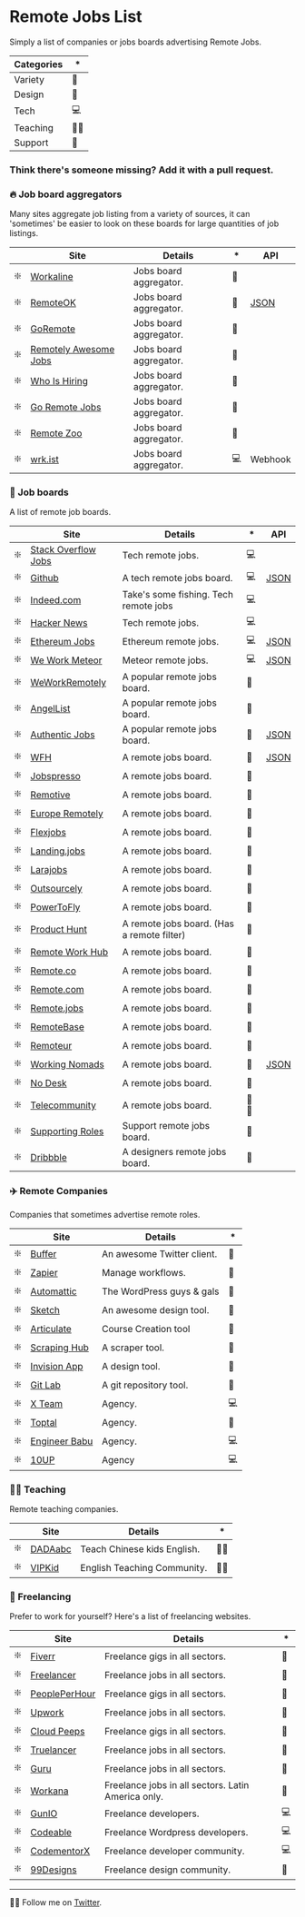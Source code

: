 # Remote Jobs List
Simply a list of companies or jobs boards advertising Remote Jobs.

| Categories | * |
|--|--|
| Variety |🌟|
| Design |🎨|
| Tech |💻|
| Teaching |👩‍🏫|
| Support |📱|

### Think there's someone missing? Add it with a pull request.

### 🔥  Job board aggregators

Many sites aggregate job listing from a variety of sources, it can 'sometimes' be easier to look on these boards for large quantities of job listings.

|| Site |   Details | * | API |                                                                                                     
-------------------------------------------------------------------------------------------------------------------|---------------------------------------------------------------|--|--|--|
| ❇️ | [Workaline](https://workaline.com/) | Jobs board aggregator. |🌟|
| ❇️ | [RemoteOK](https://remoteok.io/) | Jobs board aggregator. |🌟| [JSON](https://remoteok.io/remote-jobs.json)|
| ❇️ | [GoRemote](https://goremote.io/) | Jobs board aggregator. |🌟|
| ❇️ | [Remotely Awesome Jobs](https://www.remotelyawesomejobs.com/) | Jobs board aggregator. |🌟|
| ❇️ | [Who Is Hiring](https://whoishiring.io) | Jobs board aggregator. |🌟|
| ❇️ | [Go Remote Jobs](https://goremotejobs.com/) | Jobs board aggregator. |🌟|
| ❇️ | [Remote Zoo](https://www.remotezoo.com/) | Jobs board aggregator. |🌟|
| ❇️ | [wrk.ist](https://wrk.ist/) | Jobs board aggregator. |💻| Webhook |

### 📌 Job boards

A list of remote job boards.

|| Site |   Details | * | API |                                                                                                       
-------------------------------------------------------------------------------------------------------------------|---------------------------------------------------------------|--|--|--|
| ❇️ | [Stack Overflow Jobs](https://stackoverflow.com/jobs/remote-developer-jobs) | Tech remote jobs. |💻|
| ❇️ | [Github](https://jobs.github.com/positions?description=&location=remote) | A tech remote jobs board.  |💻|[JSON](https://jobs.github.com/api)
| ❇️ | [Indeed.com](https://www.indeed.com/q-Remote-Programming-jobs.html) | Take's some fishing. Tech remote jobs |💻|
| ❇️ | [Hacker News](https://news.ycombinator.com/jobs) | Tech remote jobs. |💻|
| ❇️ | [Ethereum Jobs](http://jobs.ethercasts.com/) | Ethereum remote jobs. |💻|[JSON](http://jobs.ethercasts.com/api/jobs) |
| ❇️ | [We Work Meteor](https://www.weworkmeteor.com/) |Meteor remote jobs. |💻|[JSON](https://www.weworkmeteor.com/api/jobs) |
| ❇️ | [WeWorkRemotely](https://weworkremotely.com/) | A popular remote jobs board. |🌟|
| ❇️ | [AngelList](https://angel.co/) |A popular remote jobs board. |🌟|
| ❇️ | [Authentic Jobs](https://authenticjobs.com/#remote=true) | A popular remote jobs board. |🌟| [JSON](https://authenticjobs.com/api/docs)
| ❇️ | [WFH](https://www.wfh.io/) | A remote jobs board. |🌟| [JSON](https://github.com/wfhio/api)|
| ❇️ | [Jobspresso](https://jobspresso.co/) | A remote jobs board. |🌟|
| ❇️ | [Remotive](https://remotive.io/) | A remote jobs board. |🌟|
| ❇️ | [Europe Remotely](https://europeremotely.com/) | A remote jobs board. |🌟|
| ❇️ | [Flexjobs](https://www.flexjobs.com) | A remote jobs board. |🌟|
| ❇️ | [Landing.jobs](https://landing.jobs/jobs?remote=true) | A remote jobs board. |🌟|
| ❇️ | [Larajobs](http://larajobs.com) | A remote jobs board. |🌟|
| ❇️ | [Outsourcely](https://www.outsourcely.com/remote-workers) | A remote jobs board. |🌟|
| ❇️ | [PowerToFly](https://powertofly.com/) | A remote jobs board. |🌟|
| ❇️ | [Product Hunt](https://www.producthunt.com/jobs) | A remote jobs board. (Has a remote filter) |🌟|
| ❇️ | [Remote Work Hub](https://remoteworkhub.com/remote-jobs/) | A remote jobs board. |🌟|
| ❇️ | [Remote.co](https://remote.co/remote-jobs/) | A remote jobs board. |🌟|
| ❇️ | [Remote.com](https://remote.com/jobs) | A remote jobs board. |🌟|
| ❇️ | [Remote.jobs](https://remote.jobs/) | A remote jobs board. |🌟|
| ❇️ | [RemoteBase](https://remotebase.io/) | A remote jobs board. |🌟|
| ❇️ | [Remoteur](http://www.remoteur.com/) | A remote jobs board. |🌟|
| ❇️ | [Working Nomads](https://www.workingnomads.co/jobs) | A remote jobs board. |🌟| [JSON](https://www.workingnomads.co/api/exposed_jobs/) |
| ❇️ | [No Desk](https://nodesk.co/remote-jobs/) | A remote jobs board. |🌟|
| ❇️ | [Telecommunity](http://remotejobs.telecommunity.net/) | A remote jobs board. |📱🌟|
| ❇️ | [Supporting Roles](https://supportingroles.io/) | Support remote jobs board. |📱|
| ❇️ | [Dribbble](https://dribbble.com/jobs?location=Anywhere) | A designers remote jobs board. |🎨|

### ✈️ Remote Companies

Companies that sometimes advertise remote roles.

|| Site |   Details | * |                                                                                                         
-------------------------------------------------------------------------------------------------------------------|---------------------------------------------------------------|--|--|
| ❇️ | [Buffer](http://journey.buffer.com/) | An awesome Twitter client. |🌟|
| ❇️ | [Zapier](https://zapier.com/about/) | Manage workflows. |🌟|
| ❇️ | [Automattic](https://automattic.com/work-with-us/) | The WordPress guys & gals |🌟|
| ❇️ | [Sketch](https://www.sketchapp.com/jobs/) | An awesome design tool. |🌟|
| ❇️ | [Articulate](https://articulate.com/company/careers/) | Course Creation tool |🌟|
| ❇️ | [Scraping Hub](https://scrapinghub.com/jobs) | A scraper tool. |🌟|
| ❇️ | [Invision App](https://www.invisionapp.com/company) | A design tool. |🌟|
| ❇️ | [Git Lab](https://about.gitlab.com/jobs/) | A git repository tool. |🌟|
| ❇️ | [X Team](https://x-team.com/) | Agency. |💻| 
| ❇️ | [Toptal](https://www.toptal.com/) | Agency. |🌟|
| ❇️ | [Engineer Babu](https://www.engineerbabu.com/) | Agency. |💻|
| ❇️ | [10UP](https://10up.com/careers/) | Agency |💻| 


### 👩‍🏫 Teaching
Remote teaching companies.

|| Site |   Details | * |                                                                                                         
-------------------------------------------------------------------------------------------------------------------|---------------------------------------------------------------|--|--|
| ❇️ | [DADAabc](https://www.dadaabc.com/teacher/job/) | Teach Chinese kids English. |👩‍🏫|
| ❇️ | [VIPKid](https://t.vipkid.com.cn/) | English Teaching Community. |👩‍🏫|        

### 🔨 Freelancing
Prefer to work for yourself? Here's a list of freelancing websites.

|| Site |   Details | * |                                                                                                         
-------------------------------------------------------------------------------------------------------------------|---------------------------------------------------------------|--|--|
| ❇️ | [Fiverr](https://www.fiverr.com/) | Freelance gigs in all sectors. |🌟|
| ❇️ | [Freelancer](https://www.freelancer.com/) | Freelance jobs in all sectors. |🌟|
| ❇️ | [PeoplePerHour](https://www.peopleperhour.com/) | Freelance gigs in all sectors. |🌟 |
| ❇️ | [Upwork](https://www.upwork.com/) | Freelance jobs in all sectors. |🌟|
| ❇️ | [Cloud Peeps](https://www.cloudpeeps.com) | Freelance gigs in all sectors. |🌟|
| ️️️❇️ | [Truelancer](https://www.truelancer.com/) | Freelance jobs in all sectors. |🌟|
| ❇️ | [Guru](https://www.guru.com/) | Freelance jobs in all sectors. |🌟|
| ️️️❇️ | [Workana](https://www.workana.com/) | Freelance jobs in all sectors. Latin America only. |🌟|
| ❇️ | [GunIO](https://www.gun.io/#hacker) | Freelance developers. |💻|
| ❇️ | [Codeable](https://codeable.io/) | Freelance Wordpress developers. |💻|
| ❇️ | [CodementorX](https://www.codementor.io/developers) | Freelance developer community. |💻| 
| ❇️ | [99Designs](https://99designs.co.uk/) | Freelance design community. |🎨|


---
👨‍💻 Follow me on [Twitter](https://twitter.com/ajukco).

